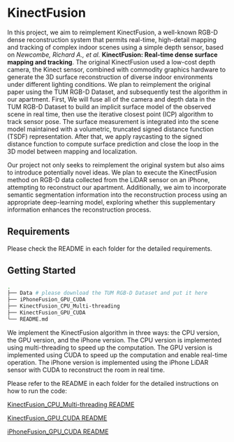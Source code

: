 # KinectFusion

In this project, we aim to reimplement KinectFusion, a well-known RGB-D dense reconstruction system that permits real-time, high-detail mapping and tracking of complex indoor scenes using a simple depth sensor, based on _Newcombe, Richard A., et al._ **KinectFusion: Real-time dense surface mapping and tracking**. The original KinectFusion used a low-cost depth camera, the Kinect sensor, combined with commodity graphics hardware to generate the 3D surface reconstruction of diverse indoor environments under different lighting conditions. We plan to reimplement the original paper using the TUM RGB-D Dataset, and subsequently test the algorithm in our apartment. First, We will fuse all of the camera and depth data in the TUM RGB-D Dataset to build an implicit surface model of the observed scene in real time, then use the iterative closest point (ICP) algorithm to track sensor pose. The surface measurement is integrated into the scene model maintained with a volumetric, truncated signed distance function (TSDF) representation. After that, we apply raycasting to the signed distance function to compute surface prediction and close the loop in the 3D model between mapping and localization.

Our project not only seeks to reimplement the original system but also aims to introduce potentially novel ideas. We plan to execute the KinectFusion method on RGB-D data collected from the LiDAR sensor on an iPhone, attempting to reconstruct our apartment. Additionally, we aim to incorporate semantic segmentation information into the reconstruction process using an appropriate deep-learning model, exploring whether this supplementary information enhances the reconstruction process.

## Requirements

Please check the README in each folder for the detailed requirements.

## Getting Started

```bash
.
├── Data # please download the TUM RGB-D Dataset and put it here
├── iPhoneFusion_GPU_CUDA
├── KinectFusion_CPU_Multi-threading
├── KinectFusion_GPU_CUDA
└── README.md
```

We implement the KinectFusion algorithm in three ways: the CPU version, the GPU version, and the iPhone version.
The CPU version is implemented using multi-threading to speed up the computation.
The GPU version is implemented using CUDA to speed up the computation and enable real-time operation.
The iPhone version is implemented using the iPhone LiDAR sensor with CUDA to reconstruct the room in real time.

Please refer to the README in each folder for the detailed instructions on how to run the code:

[KinectFusion_CPU_Multi-threading README](./KinectFusion_CPU_Multi-threading/README.md)

[KinectFusion_GPU_CUDA README](./KinectFusion_GPU_CUDA/README.md)

[iPhoneFusion_GPU_CUDA README](./iPhoneFusion_GPU_CUDA/README.md)

